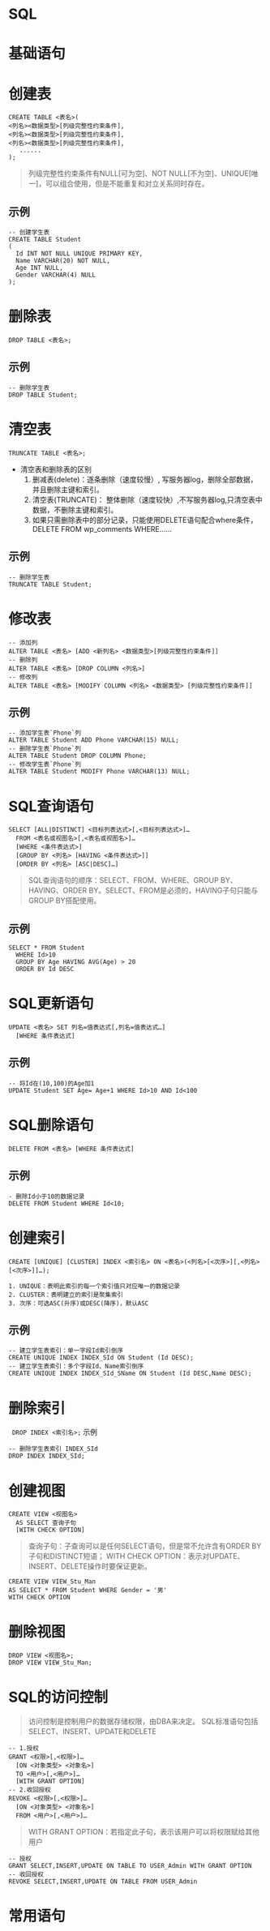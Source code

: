 # SQL

# 基础语句

# 创建表
```
CREATE TABLE <表名>(
<列名><数据类型>[列级完整性约束条件],
<列名><数据类型>[列级完整性约束条件],
<列名><数据类型>[列级完整性约束条件],
   ......
);

```
> 列级完整性约束条件有NULL[可为空]、NOT NULL[不为空]、UNIQUE[唯一]，可以组合使用，但是不能重复和对立关系同时存在。

## 示例
```
-- 创建学生表
CREATE TABLE Student
(
  Id INT NOT NULL UNIQUE PRIMARY KEY,
  Name VARCHAR(20) NOT NULL,
  Age INT NULL,
  Gender VARCHAR(4) NULL
);
```

# 删除表

```
DROP TABLE <表名>;
```


## 示例
```
-- 删除学生表
DROP TABLE Student; 
```


# 清空表
` TRUNCATE TABLE <表名>; `

- 清空表和删除表的区别
    1.  删减表(delete)：逐条删除（速度较慢）, 写服务器log，删除全部数据，并且删除主键和索引。
    2.  清空表(TRUNCATE)： 整体删除（速度较快）,不写服务器log,只清空表中数据，不删除主键和索引。
    3.  如果只需删除表中的部分记录，只能使用DELETE语句配合where条件， DELETE FROM wp_comments WHERE……


## 示例
```
-- 删除学生表
TRUNCATE TABLE Student; 
```
# 修改表
```
-- 添加列
ALTER TABLE <表名> [ADD <新列名> <数据类型>[列级完整性约束条件]]
-- 删除列
ALTER TABLE <表名> [DROP COLUMN <列名>]
-- 修改列
ALTER TABLE <表名> [MODIFY COLUMN <列名> <数据类型> [列级完整性约束条件]]
```
## 示例
```
-- 添加学生表`Phone`列
ALTER TABLE Student ADD Phone VARCHAR(15) NULL;
-- 删除学生表`Phone`列
ALTER TABLE Student DROP COLUMN Phone;
-- 修改学生表`Phone`列
ALTER TABLE Student MODIFY Phone VARCHAR(13) NULL;
```

# SQL查询语句
```
SELECT [ALL|DISTINCT] <目标列表达式>[,<目标列表达式>]…
  FROM <表名或视图名>[,<表名或视图名>]…
  [WHERE <条件表达式>]
  [GROUP BY <列名> [HAVING <条件表达式>]]
  [ORDER BY <列名> [ASC|DESC]…]

```
> SQL查询语句的顺序：SELECT、FROM、WHERE、GROUP BY、HAVING、ORDER BY。SELECT、FROM是必须的，HAVING子句只能与GROUP BY搭配使用。

## 示例
```
SELECT * FROM Student
  WHERE Id>10
  GROUP BY Age HAVING AVG(Age) > 20
  ORDER BY Id DESC
```
# SQL更新语句
```
UPDATE <表名> SET 列名=值表达式[,列名=值表达式…]
  [WHERE 条件表达式]
```
## 示例
```
-- 将Id在(10,100)的Age加1
UPDATE Student SET Age= Age+1 WHERE Id>10 AND Id<100
```
# SQL删除语句
`DELETE FROM <表名> [WHERE 条件表达式]`
## 示例
```
- 删除Id小于10的数据记录
DELETE FROM Student WHERE Id<10;
```
# 创建索引
`CREATE [UNIQUE] [CLUSTER] INDEX <索引名> ON <表名>(<列名>[<次序>][,<列名>[<次序>]]…);
`

    1. UNIQUE：表明此索引的每一个索引值只对应唯一的数据记录
    2. CLUSTER：表明建立的索引是聚集索引
    3. 次序：可选ASC(升序)或DESC(降序)，默认ASC

## 示例
```
-- 建立学生表索引：单一字段Id索引倒序
CREATE UNIQUE INDEX INDEX_SId ON Student (Id DESC);
-- 建立学生表索引：多个字段Id、Name索引倒序
CREATE UNIQUE INDEX INDEX_SId_SName ON Student (Id DESC,Name DESC);
```
# 删除索引
` DROP INDEX <索引名>;`
示例
```
-- 删除学生表索引 INDEX_SId
DROP INDEX INDEX_SId;
```
# 创建视图
```
CREATE VIEW <视图名>
  AS SELECT 查询子句
  [WITH CHECK OPTION]
```
> 查询子句：子查询可以是任何SELECT语句，但是常不允许含有ORDER BY子句和DISTINCT短语；
WITH CHECK OPTION：表示对UPDATE、INSERT、DELETE操作时要保证更新。

```
CREATE VIEW VIEW_Stu_Man
AS SELECT * FROM Student WHERE Gender = '男'
WITH CHECK OPTION
```
# 删除视图
` DROP VIEW <视图名>; `  
`DROP VIEW VIEW_Stu_Man;`

# SQL的访问控制
> 访问控制是控制用户的数据存储权限，由DBA来决定。
SQL标准语句包括SELECT、INSERT、UPDATE和DELETE
```
-- 1.授权
GRANT <权限>[,<权限>]…
  [ON <对象类型> <对象名>]
  TO <用户>[,<用户>]…
  [WITH GRANT OPTION]
-- 2.收回授权
REVOKE <权限>[,<权限>]…
  [ON <对象类型> <对象名>]
  FROM <用户>[,<用户>]…

```
> WITH GRANT OPTION：若指定此子句，表示该用户可以将权限赋给其他用户

```
-- 授权
GRANT SELECT,INSERT,UPDATE ON TABLE TO USER_Admin WITH GRANT OPTION
-- 收回授权
REVOKE SELECT,INSERT,UPDATE ON TABLE FROM USER_Admin
```


# 常用语句
